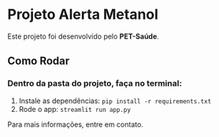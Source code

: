 # Projeto Alerta Metanol

Este projeto foi desenvolvido pelo **PET-Saúde**.

## Como Rodar
### Dentro da pasta do projeto, faça no terminal:
1.  Instale as dependências: `pip install -r requirements.txt`
2.  Rode o app: `streamlit run app.py`

Para mais informações, entre em contato.
